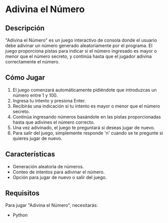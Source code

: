 # Adivina el Número

## Descripción
"Adivina el Número" es un juego interactivo de consola donde el usuario debe adivinar un número generado aleatoriamente por el programa. El juego proporciona pistas para indicar si el número ingresado es mayor o menor que el número secreto, y continúa hasta que el jugador adivina correctamente el número.

## Cómo Jugar
1. El juego comenzará automáticamente pidiéndote que introduzcas un número entre 1 y 100.
2. Ingresa tu intento y presiona Enter.
3. Recibirás una indicación si tu intento es mayor o menor que el número secreto.
4. Continúa ingresando números basándote en las pistas proporcionadas hasta que adivines el número correcto.
5. Una vez adivinado, el juego te preguntará si deseas jugar de nuevo.
6. Para salir del juego, simplemente responde 'n' cuando se te pregunte si quieres jugar de nuevo.

## Características
- Generación aleatoria de números.
- Conteo de intentos para adivinar el número.
- Opción para jugar de nuevo o salir del juego.

## Requisitos
Para jugar "Adivina el Número", necesitarás:
- Python
